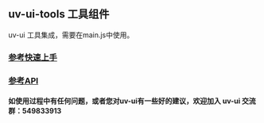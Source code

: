 ## uv-ui-tools 工具组件

uv-ui 工具集成，需要在main.js中使用。

### [参考快速上手](https://www.uvui.cn/components/quickstart.html)

### [参考API](https://www.uvui.cn/js/intro.html)

#### 如使用过程中有任何问题，或者您对uv-ui有一些好的建议，欢迎加入 uv-ui 交流群：549833913